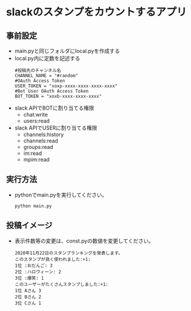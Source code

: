# slackのスタンプをカウントするアプリ
## 事前設定
* main.pyと同じフォルダにlocal.pyを作成する
* local.py内に定数を記述する
	```
	#投稿先のチャンネル名
	CHANNEL_NAME = "#random"
	#OAuth Access Token
	USER_TOKEN = "xoxp-xxxx-xxxx-xxxx-xxxx"
	#Bot User OAuth Access Token
	BOT_TOKEN = "xoxb-xxxx-xxxx-xxxx"
	```
* slack APIでBOTに割り当てる権限
	* chat:write
	* users:read
* slack APIでUSERに割り当てる権限
	* channels:history
	* channels:read
	* groups:read
	* im:read
	* mpim:read
## 実行方法
* pythonでmain.pyを実行してください。
	```
	python main.py
	```
## 投稿イメージ
* 表示件数等の変更は、const.pyの数値を変更してください。
	```
	2020年11月22日のスタンプランキングを発表します。
	このスタンプが良く使われました:+1:
	1位 :おだんご: 3
	2位 :ハロウィーン: 2
	3位 :爆笑: 1
	このユーザーがたくさんスタンプしました:+1:
	1位 Aさん 3
	2位 Bさん 2
	3位 Cさん 1
	```
